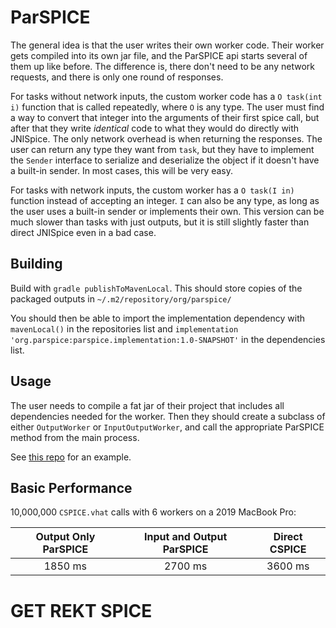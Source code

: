 # ParSPICE

The general idea is that the user writes their own worker code. Their worker
gets compiled into its own jar file, and the ParSPICE api starts several of them
up like before. The difference is, there don't need to be any network requests,
and there is only one round of responses.

For tasks without network inputs, the custom worker code has a `O task(int i)` function
that is called repeatedly, where `O` is any type. The user must find a way to convert that
integer into the arguments of their first
spice call, but after that they write *identical* code to what they would do directly
with JNISpice. The only network overhead is when returning the responses. The user can return
any type they want from `task`, but they have to implement the `Sender`
interface to serialize and deserialize the object if it doesn't have a built-in sender. In
most cases, this will be very easy.

For tasks with network inputs, the custom worker has a `O task(I in)` function instead of
accepting an integer. `I` can also be any type, as long as the user uses a built-in sender
or implements their own. This version can be much slower than tasks with just outputs, but
it is still slightly faster than direct JNISpice even in a bad case.

## Building

Build with `gradle publishToMavenLocal`. This should store copies of the packaged outputs in
`~/.m2/repository/org/parspice/`

You should then be able to import the implementation dependency with `mavenLocal()` in the
repositories list and `implementation 'org.parspice:parspice.implementation:1.0-SNAPSHOT'` in
the dependencies list.

## Usage

The user needs to compile a fat jar of their project that includes all dependencies needed for the
worker. Then they should create a subclass of either `OutputWorker` or `InputOutputWorker`,
and call the appropriate ParSPICE method from the main process.

See [this repo](https://github.com/JoelCourtney/parspice-playground) for an example.

## Basic Performance

10,000,000 `CSPICE.vhat` calls with 6 workers on a 2019 MacBook Pro:

Output Only ParSPICE | Input and Output ParSPICE | Direct CSPICE
:---:|:---:|:---:
1850 ms | 2700 ms | 3600 ms

# GET REKT SPICE
